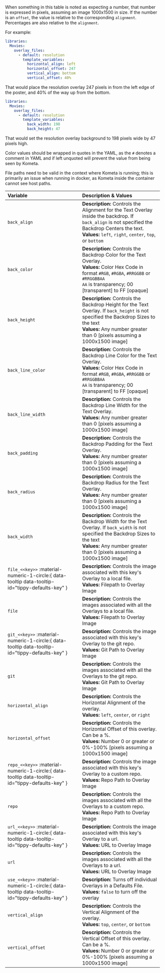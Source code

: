 When something in this table is noted as expecting a number, that number is expressed in pixels, assuming an image 1000x1500 in size.
If the number is an `offset`, the value is relative to the corresponding `alignment`. Percentages are also relative to the `alignment`.

For example:
```yaml
libraries:
  Movies:
    overlay_files:
      - default: resolution
        template_variables:
          horizontal_align: left
          horizontal_offset: 247
          vertical_align: bottom
          vertical_offset: 40%
```
That would place the resolution overlay 247 pixels in from the left edge of the poster, and 40% of the way up from the bottom.

```yaml
libraries:
  Movies:
    overlay_files:
      - default: resolution
        template_variables:
          back_width: 198
          back_height: 47
```
That would set the resolution overlay background to 198 pixels wide by 47 pixels high.

Color values should be wrapped in quotes in the YAML, as the `#` denotes a comment in YAML and if left unquoted will prevent the value from being seen by Kometa.

File paths need to be valid in the context where Kometa is running; this is primarily an issue when running in docker, as Kometa inside the container cannot see host paths.

| Variable                                                                                        | Description & Values                                                                                                                                                                                               |
|:------------------------------------------------------------------------------------------------|:-------------------------------------------------------------------------------------------------------------------------------------------------------------------------------------------------------------------|
| `back_align`                                                                                    | **Description:** Controls the Alignment for the Text Overlay inside the backdrop. If `back_align` is not specified the Backdrop Centers the text.<br>**Values:** `left`, `right`, `center`, `top`, or `bottom`     |
| `back_color`                                                                                    | **Description:** Controls the Backdrop Color for the Text Overlay.<br>**Values:** Color Hex Code in format `#RGB`, `#RGBA`, `#RRGGBB` or `#RRGGBBAA`<br>`AA` is transparency; 00 [transparent] to FF [opaque]      |
| `back_height`                                                                                   | **Description:** Controls the Backdrop Height for the Text Overlay. If `back_height` is not specified the Backdrop Sizes to the text<br>**Values:** Any number greater than 0 [pixels assuming a 1000x1500 image]  |
| `back_line_color`                                                                               | **Description:** Controls the Backdrop Line Color for the Text Overlay.<br>**Values:** Color Hex Code in format `#RGB`, `#RGBA`, `#RRGGBB` or `#RRGGBBAA`<br>`AA` is transparency; 00 [transparent] to FF [opaque] |
| `back_line_width`                                                                               | **Description:** Controls the Backdrop Line Width for the Text Overlay.<br>**Values:** Any number greater than 0 [pixels assuming a 1000x1500 image]                                                               |
| `back_padding`                                                                                  | **Description:** Controls the Backdrop Padding for the Text Overlay.<br>**Values:** Any number greater than 0 [pixels assuming a 1000x1500 image]                                                                  |
| `back_radius`                                                                                   | **Description:** Controls the Backdrop Radius for the Text Overlay.<br>**Values:** Any number greater than 0 [pixels assuming a 1000x1500 image]                                                                   |
| `back_width`                                                                                    | **Description:** Controls the Backdrop Width for the Text Overlay. If `back_width` is not specified the Backdrop Sizes to the text<br>**Values:** Any number greater than 0 [pixels assuming a 1000x1500 image]    |
| `file_<<key>>` :material-numeric-1-circle:{ data-tooltip data-tooltip-id="tippy-defaults-key" } | **Description:** Controls the image associated with this key's Overlay to a local file.<br>**Values:** Filepath to Overlay Image                                                                                   |
| `file`                                                                                          | **Description:** Controls the images associated with all the Overlays to a local file.<br>**Values:** Filepath to Overlay Image                                                                                    |
| `git_<<key>>` :material-numeric-1-circle:{ data-tooltip data-tooltip-id="tippy-defaults-key" }  | **Description:** Controls the image associated with this key's Overlay to the git repo.<br>**Values:** Git Path to Overlay Image                                                                                   |
| `git`                                                                                           | **Description:** Controls the images associated with all the Overlays to the git repo.<br>**Values:** Git Path to Overlay Image                                                                                    |
| `horizontal_align`                                                                              | **Description:** Controls the Horizontal Alignment of the overlay.<br>**Values:** `left`, `center`, or `right`                                                                                                     |
| `horizontal_offset`                                                                             | **Description:** Controls the Horizontal Offset of this overlay. Can be a %.<br>**Values:** Number 0 or greater or 0%-100% [pixels assuming a 1000x1500 image]                                                     |
| `repo_<<key>>` :material-numeric-1-circle:{ data-tooltip data-tooltip-id="tippy-defaults-key" } | **Description:** Controls the image associated with this key's Overlay to a custom repo.<br>**Values:** Repo Path to Overlay Image                                                                                 |
| `repo`                                                                                          | **Description:** Controls the images associated with all the Overlays to a custom repo.<br>**Values:** Repo Path to Overlay Image                                                                                  |
| `url_<<key>>` :material-numeric-1-circle:{ data-tooltip data-tooltip-id="tippy-defaults-key" }  | **Description:** Controls the image associated with this key's Overlay to a url.<br>**Values:** URL to Overlay Image                                                                                               |
| `url`                                                                                           | **Description:** Controls the images associated with all the Overlays to a url.<br>**Values:** URL to Overlay Image                                                                                                |
| `use_<<key>>` :material-numeric-1-circle:{ data-tooltip data-tooltip-id="tippy-defaults-key" }  | **Description:** Turns off individual Overlays in a Defaults File.<br>**Values:** `false` to turn off the overlay                                                                                                  |
| `vertical_align`                                                                                | **Description:** Controls the Vertical Alignment of the overlay.<br>**Values:** `top`, `center`, or `bottom`                                                                                                       |
| `vertical_offset`                                                                               | **Description:** Controls the Vertical Offset of this overlay. Can be a %.<br>**Values:** Number 0 or greater or 0%-100% [pixels assuming a 1000x1500 image]                                                       |
